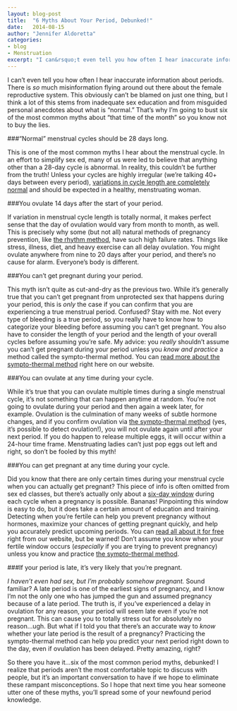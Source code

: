 ```yaml
---
layout: blog-post
title:  "6 Myths About Your Period, Debunked!"
date:   2014-08-15
author: "Jennifer Aldoretta"
categories: 
- blog
- Menstruation
excerpt: "I can&rsquo;t even tell you how often I hear inaccurate information about periods. There is so much misinformation flying around out there about the female reproductive system..."
---
```


I can&rsquo;t even tell you how often I hear inaccurate information about periods. There is *so* much misinformation flying around out there about the female reproductive system. This obviously can&rsquo;t be blamed on just one thing, but I think a lot of this stems from inadequate sex education and from misguided personal anecdotes about what is &ldquo;normal.&rdquo; That&rsquo;s why I&rsquo;m going to bust six of the most common myths about “that time of the month” so you know not to buy the lies.

###&ldquo;Normal&rdquo; menstrual cycles should be 28 days long.

This is one of the most common myths I hear about the menstrual cycle. In an effort to simplify sex ed, many of us were led to believe that anything other than a 28-day cycle is abnormal. In reality, this couldn&rsquo;t be further from the truth! Unless your cycles are highly irregular (we&rsquo;re talking 40+ days between every period), <a class="text-link" href="/blog/2014/08/01/the-myth-of-the-average-menstrual-cycle/">variations in cycle length are completely normal</a> and should be expected in a healthy, menstruating woman. 

###You ovulate 14 days after the start of your period.

If variation in menstrual cycle length is totally normal, it makes perfect sense that the day of ovulation would vary from month to month, as well. This is precisely why some (but not all) natural methods of pregnancy prevention, like <a class="text-link" href="/blog/2014/06/23/standard-days-method-rhythm-method-sympto-thermal-method-whats-the-difference/">the rhythm method</a>, have such high failure rates. Things like stress, illness, diet, and heavy exercise can all delay ovulation. You might ovulate anywhere from nine to 20 days after your period, and there&rsquo;s no cause for alarm. Everyone&rsquo;s body is different.

###You can&rsquo;t get pregnant during your period.

This myth isn&rsquo;t quite as cut-and-dry as the previous two. While it&rsquo;s generally true that you can&rsquo;t get pregnant from unprotected sex that happens during your period, this is *only* the case if you can confirm that you are experiencing a true menstrual period. Confused? Stay with me. Not every type of bleeding is a true period, so you really have to know how to categorize your bleeding before assuming you can&rsquo;t get pregnant. You also have to consider the length of your period and the length of your overall cycles before assuming you&rsquo;re safe. My advice: you *really* shouldn&rsquo;t assume you can&rsquo;t get pregnant during your period unless you *know and practice* a method called the sympto-thermal method. You can <a class="text-link" href="/the-cycle/">read more about the sympto-thermal method</a> right here on our website.

###You can ovulate at any time during your cycle.

While it&rsquo;s true that you can ovulate multiple times during a single menstrual cycle, it&rsquo;s not something that can happen anytime at random. You&rsquo;re not going to ovulate during your period and then again a week later, for example. Ovulation is the culmination of many weeks of subtle hormone changes, and if you confirm ovulation via <a class="text-link" href="/the-cycle/chapter-7-the-rules-of-the-sympto-thermal-method/">the sympto-thermal method</a> (yes, it&rsquo;s possible to detect ovulation!), you will not ovulate again until after your next period. If you do happen to release multiple eggs, it will occur within a 24-hour time frame. Menstruating ladies can&rsquo;t just pop eggs out left and right, so don&rsquo;t be fooled by this myth!

###You can get pregnant at any time during your cycle.

Did you know that there are only certain times during your menstrual cycle when you can actually get pregnant? This piece of info is often omitted from sex ed classes, but there&rsquo;s actually only about a <a class="text-link" href="/the-cycle/chapter-6-hormone-changes-and-fertility-signals/#what-is-cervical-fluid">six-day window</a> during each cycle when a pregnancy is possible. Bananas! Pinpointing this window is easy to do, but it does take a certain amount of education and training. Detecting when you&rsquo;re fertile can help you prevent pregnancy without hormones, maximize your chances of getting pregnant quickly, and help you accurately predict upcoming periods. You can <a class="text-link" href="/the-cycle/">read all about it for free</a> right from our website, but be warned! Don&rsquo;t assume you know when your fertile window occurs (*especially* if you are trying to prevent pregnancy) unless you know and practice <a class="text-link" href="/the-cycle/chapter-7-the-rules-of-the-sympto-thermal-method/">the sympto-thermal method</a>.

###If your period is late, it&rsquo;s very likely that you&rsquo;re pregnant.

 *I haven&rsquo;t even had sex, but I&rsquo;m probably somehow pregnant.* Sound familiar? A late period is one of the earliest signs of pregnancy, and I know I&rsquo;m not the only one who has jumped the gun and assumed pregnancy because of a late period. The truth is, if you&rsquo;ve experienced a delay in ovulation for any reason, your period will seem late even if you&rsquo;re not pregnant. This can cause you to totally stress out for absolutely no reason...ugh. But what if I told you that there&rsquo;s an accurate way to *know* whether your late period is the result of a pregnancy? Practicing the sympto-thermal method can help you predict your next period right down to the day, even if ovulation has been delayed. Pretty amazing, right?

So there you have it...six of the most common period myths, debunked! I realize that periods aren&rsquo;t the most comfortable topic to discuss with people, but it&rsquo;s an important conversation to have if we hope to eliminate these rampant misconceptions. So I hope that next time you hear someone utter one of these myths, you&rsquo;ll spread some of your newfound period knowledge.